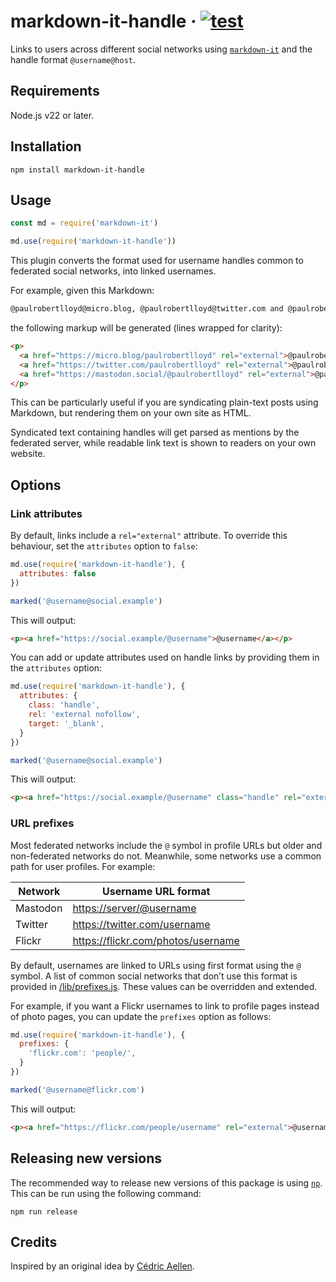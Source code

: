 # markdown-it-handle · [![test](https://github.com/paulrobertlloyd/markdown-it-handle/actions/workflows/test.yml/badge.svg)](https://github.com/paulrobertlloyd/markdown-it-handle/actions/workflows/test.yml)

Links to users across different social networks using [`markdown-it`](https://github.com/markdown-it/markdown-it) and the handle format `@username@host`.

## Requirements

Node.js v22 or later.

## Installation

`npm install markdown-it-handle`

## Usage

```js
const md = require('markdown-it')

md.use(require('markdown-it-handle'))
```

This plugin converts the format used for username handles common to federated social networks, into linked usernames.

For example, given this Markdown:

```md
@paulrobertlloyd@micro.blog, @paulrobertlloyd@twitter.com and @paulrobertlloyd@mastadon.social.
```

the following markup will be generated (lines wrapped for clarity):

```html
<p>
  <a href="https://micro.blog/paulrobertlloyd" rel="external">@paulrobertlloyd</a>,
  <a href="https://twitter.com/paulrobertlloyd" rel="external">@paulrobertlloyd</a> and
  <a href="https://mastodon.social/@paulrobertlloyd" rel="external">@paulrobertlloyd</a>.
</p>
```

This can be particularly useful if you are syndicating plain-text posts using Markdown, but rendering them on your own site as HTML.

Syndicated text containing handles will get parsed as mentions by the federated server, while readable link text is shown to readers on your own website.

## Options

### Link attributes

By default, links include a `rel="external"` attribute. To override this behaviour, set the `attributes` option to `false`:

```js
md.use(require('markdown-it-handle'), {
  attributes: false
})

marked('@username@social.example')
```

This will output:

```html
<p><a href="https://social.example/@username">@username</a></p>
```

You can add or update attributes used on handle links by providing them in the `attributes` option:

```js
md.use(require('markdown-it-handle'), {
  attributes: {
    class: 'handle',
    rel: 'external nofollow',
    target: '_blank',
  }
})

marked('@username@social.example')
```

This will output:

```html
<p><a href="https://social.example/@username" class="handle" rel="external nofollow" target="_blank">@username</a></p>
```

### URL prefixes

Most federated networks include the `@` symbol in profile URLs but older and non-federated networks do not. Meanwhile, some networks use a common path for user profiles. For example:

| Network | Username URL format |
| - | - |
| Mastodon | <https://server/@username> |
| Twitter | <https://twitter.com/username> |
| Flickr | <https://flickr.com/photos/username> |

By default, usernames are linked to URLs using first format using the `@` symbol. A list of common social networks that don’t use this format is provided in [/lib/prefixes.js](/lib/prefixes.js). These values can be overridden and extended.

For example, if you want a Flickr usernames to link to profile pages instead of photo pages, you can update the `prefixes` option as follows:

```js
md.use(require('markdown-it-handle'), {
  prefixes: {
    'flickr.com': 'people/',
  }
})

marked('@username@flickr.com')
```

This will output:

```html
<p><a href="https://flickr.com/people/username" rel="external">@username</a></p>
```

## Releasing new versions

The recommended way to release new versions of this package is using [`np`](https://github.com/sindresorhus/np). This can be run using the following command:

```shell
npm run release
```

## Credits

Inspired by an original idea by [Cédric Aellen](https://alienlebarge.ch/notes/20230326175845/).
